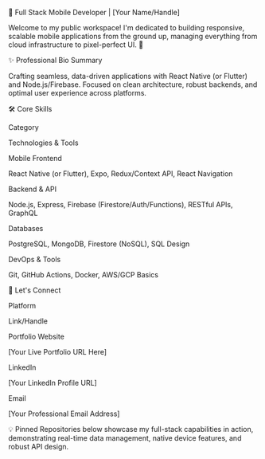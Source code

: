 🚀 Full Stack Mobile Developer | [Your Name/Handle]

Welcome to my public workspace! I'm dedicated to building responsive, scalable mobile applications from the ground up, managing everything from cloud infrastructure to pixel-perfect UI. 👋

✨ Professional Bio Summary

Crafting seamless, data-driven applications with React Native (or Flutter) and Node.js/Firebase. Focused on clean architecture, robust backends, and optimal user experience across platforms.

🛠 Core Skills

Category

Technologies & Tools

Mobile Frontend

React Native (or Flutter), Expo, Redux/Context API, React Navigation

Backend & API

Node.js, Express, Firebase (Firestore/Auth/Functions), RESTful APIs, GraphQL

Databases

PostgreSQL, MongoDB, Firestore (NoSQL), SQL Design

DevOps & Tools

Git, GitHub Actions, Docker, AWS/GCP Basics

🔗 Let's Connect

Platform

Link/Handle

Portfolio Website

[Your Live Portfolio URL Here]

LinkedIn

[Your LinkedIn Profile URL]

Email

[Your Professional Email Address]

💡 Pinned Repositories below showcase my full-stack capabilities in action, demonstrating real-time data management, native device features, and robust API design.
